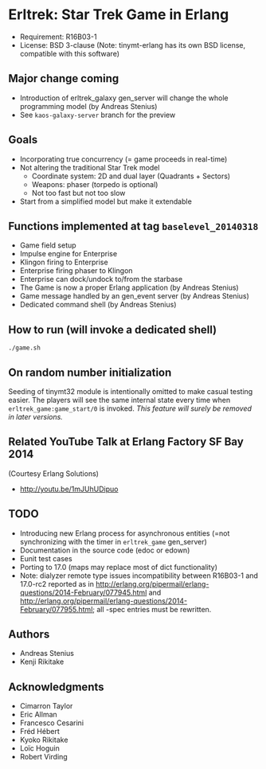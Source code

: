 # Erltrek: Star Trek Game in Erlang

* Requirement: R16B03-1
* License: BSD 3-clause (Note: tinymt-erlang has its own BSD license, compatible with this software)

## Major change coming

* Introduction of erltrek\_galaxy gen\_server will change the whole programming model (by Andreas Stenius)
* See `kaos-galaxy-server` branch for the preview

## Goals

* Incorporating true concurrency (= game proceeds in real-time)
* Not altering the traditional Star Trek model
    * Coordinate system: 2D and dual layer (Quadrants + Sectors)
    * Weapons: phaser (torpedo is optional)
    * Not too fast but not too slow
* Start from a simplified model but make it extendable

## Functions implemented at tag `baselevel_20140318`

* Game field setup
* Impulse engine for Enterprise
* Klingon firing to Enterprise
* Enterprise firing phaser to Klingon
* Enterprise can dock/undock to/from the starbase
* The Game is now a proper Erlang application (by Andreas Stenius)
* Game message handled by an gen\_event server (by Andreas Stenius)
* Dedicated command shell (by Andreas Stenius)

## How to run (will invoke a dedicated shell)

    ./game.sh

## On random number initialization

Seeding of tinymt32 module is intentionally omitted to make casual testing
easier. The players will see the same internal state every time when
`erltrek_game:game_start/0` is invoked.  *This feature will surely be removed
in later versions.*

## Related YouTube Talk at Erlang Factory SF Bay 2014

(Courtesy Erlang Solutions)

* <http://youtu.be/1mJUhUDipuo>

## TODO

* Introducing new Erlang process for asynchronous entities (=not synchronizing with the timer in `erltrek_game` gen\_server)
* Documentation in the source code (edoc or edown)
* Eunit test cases
* Porting to 17.0 (maps may replace most of dict functionality)
* Note: dialyzer remote type issues incompatibility between R16B03-1 and 17.0-rc2 reported as in
<http://erlang.org/pipermail/erlang-questions/2014-February/077945.html> and <http://erlang.org/pipermail/erlang-questions/2014-February/077955.html>; all -spec entries must be rewritten.

## Authors

* Andreas Stenius
* Kenji Rikitake

## Acknowledgments

* Cimarron Taylor
* Eric Allman
* Francesco Cesarini
* Fréd Hébert
* Kyoko Rikitake
* Loïc Hoguin
* Robert Virding
